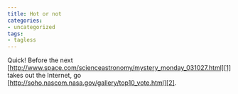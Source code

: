 ```yaml
---
title: Hot or not
categories:
- uncategorized
tags:
- tagless
---
```


Quick!  Before the next [http://www.space.com/scienceastronomy/mystery_monday_031027.html][1] takes out the Internet, go [http://soho.nascom.nasa.gov/gallery/top10_vote.html][2].

   [1]: http://www.space.com/scienceastronomy/mystery_monday_031027.html
   [2]: http://soho.nascom.nasa.gov/gallery/top10_vote.html
